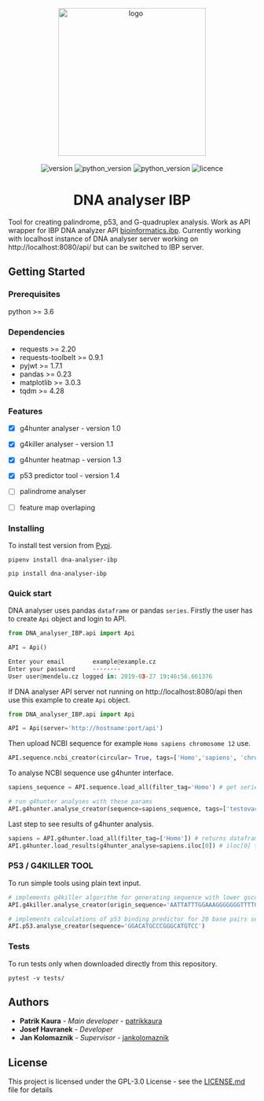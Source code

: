 <div align="center">
    <img src="https://gitlab.com/PatrikKaura/DNA_analyser_IBP/raw/master/docs/logo.png" alt='logo' width='300px'>
    <br/>
    <br/>
    <img src="https://img.shields.io/badge/version-1.4.1-brightgreen.svg" alt='version'/>
    <img src="https://img.shields.io/badge/python-3.6-brightgreen.svg" alt='python_version'/>
    <img src="https://img.shields.io/badge/python-3.7-brightgreen.svg" alt='python_version'/>
    <img src='https://img.shields.io/badge/licence-GNU%20v3.0-blue.svg' alt='licence'/>
    <h1 align='center'> DNA analyser IBP </h1>
</div>


Tool for creating palindrome, p53, and G-quadruplex analysis. Work as API wrapper for IBP DNA analyzer API [bioinformatics.ibp](http://bioinformatics.ibp.cz/).
Currently working with localhost instance of DNA analyser server working on http://localhost:8080/api/ but can be switched 
to IBP server.

## Getting Started

### Prerequisites

python >= 3.6

### Dependencies

* requests >= 2.20
* requests-toolbelt >= 0.9.1
* pyjwt >= 1.7.1
* pandas >= 0.23
* matplotlib >= 3.0.3
* tqdm >= 4.28

### Features

- [x] g4hunter analyser - version 1.0
- [x] g4killer analyser - version 1.1
- [x] g4hunter heatmap - version 1.3
- [x] p53 predictor tool - version 1.4
- [ ] palindrome analyser
- [ ] feature map overlaping


### Installing

To install test version from [Pypi](https://pypi.org/project/dna-analyser-ibp/).

```commandline
pipenv install dna-analyser-ibp
```

```commandline
pip install dna-analyser-ibp
```


### Quick start

DNA analyser uses pandas `dataframe` or pandas `series`. Firstly the user  has to create `Api` object and login to API.
```python
from DNA_analyser_IBP.api import Api

API = Api()
```
```python
Enter your email        example@example.cz
Enter your password     ········
User user@mendelu.cz logged in: 2019-03-27 19:46:56.661376
```
If DNA analyser API server not running on http://localhost:8080/api then use this example to create `Api` object.
```python
from DNA_analyser_IBP.api import Api

API = Api(server='http://hostname:port/api')
```
Then upload NCBI sequence for example `Homo sapiens chromosome 12` use.
```python
API.sequence.ncbi_creator(circular= True, tags=['Homo','sapiens', 'chromosome'], name='Homo sapiens chromosome 12', ncbi_id='NC_000012.12')
```
To analyse NCBI sequence use g4hunter interface.
```python
sapiens_sequence = API.sequence.load_all(filter_tag='Homo') # get series with sapiens sequence

# run g4hunter analyses with these params
API.g4hunter.analyse_creator(sequence=sapiens_sequence, tags=['testovaci','Homo', 'sapiens'], threshold=1.4, window_size=30)
```
Last step to see results of g4hunter analysis.
```python
sapiens = API.g4hunter.load_all(filter_tag=['Homo']) # returns dataframe
API.g4hunter.load_results(g4hunter_analyse=sapiens.iloc[0]) # iloc[0] to select row from dataframe
```
### P53 / G4KILLER TOOL
To run simple tools using plain text input.
```python
# implements g4killer algorithm for generating sequence with lower gscore
API.g4killer.analyse_creator(origin_sequence='AATTATTTGGAAAGGGGGGGTTTTCCGA', threshold=0.5) 

# implements calculations of p53 binding predictor for 20 base pairs sequences 
API.p53.analyse_creator(sequence='GGACATGCCCGGGCATGTCC') 
```


### Tests

To run tests only when downloaded directly from this repository.

```commandline
pytest -v tests/
```

## Authors

* **Patrik Kaura** - *Main developer* - [patrikkaura](https://gitlab.com/PatrikKaura/)
* **Josef Havranek** - *Developer* []()
* **Jan Kolomaznik** - *Supervisor* - [jankolomaznik](https://github.com/Kolomaznik)

## License

This project is licensed under the GPL-3.0 License - see the [LICENSE.md](LICENSE.md) file for details